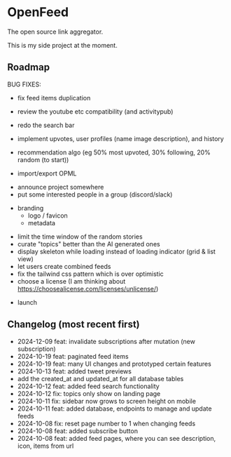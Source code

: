 # OpenFeed

The open source link aggregator.

This is my side project at the moment.

## Roadmap 

BUG FIXES:
- fix feed items duplication

- review the youtube etc compatibility (and activitypub)
- redo the search bar
- implement upvotes, user profiles (name image description), and history
- recommendation algo (eg 50% most upvoted, 30% following, 20% random (to start))
- import/export OPML
<!--  -->
- announce project somewhere
- put some interested people in a group (discord/slack)
<!--  -->
- branding
  - logo / favicon
  - metadata
<!--  -->
- limit the time window of the random stories
- curate "topics" better than the AI generated ones
- display skeleton while loading instead of loading indicator (grid & list view)
- let users create combined feeds
- fix the tailwind css pattern which is over optimistic
- choose a license (I am thinking about https://choosealicense.com/licenses/unlicense/)
<!--  -->
- launch

## Changelog (most recent first)

- 2024-12-09 feat: invalidate subscriptions after mutation (new subscription)
- 2024-10-19 feat: paginated feed items
- 2024-10-19 feat: many UI changes and prototyped certain features
- 2024-10-13 feat: added tweet previews
- add the created_at and updated_at for all database tables
- 2024-10-12 feat: added feed search functionality
- 2024-10-12 fix: topics only show on landing page
- 2024-10-11 fix: sidebar now grows to screen height on mobile
- 2024-10-11 feat: added database, endpoints to manage and update feeds
- 2024-10-08 fix: reset page number to 1 when changing feeds
- 2024-10-08 feat: added subscribe button
- 2024-10-08 feat: added feed pages, where you can see description, icon, items from url
